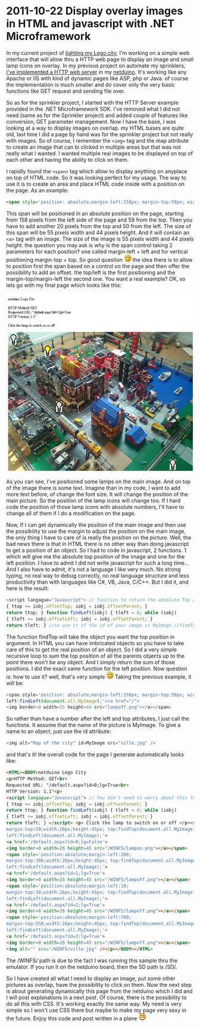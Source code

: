 # 2011-10-22 Display overlay images in HTML and javascript with .NET Microframework

In my current project of [lighting my Lego city](./2011-10-11-Lighting-my-Lego-city-using-.NET-Microframework.md), I'm working on a simple web interface that will allow thru a HTTP web page to display an image and small lamp icons on overlay. In my previous project on automate my sprinklers, [I've implemented a HTTP web server](./2011-09-12-Implementing-a-simple-HTTP-server-in-.NET-Microframework.md) in my [netduino](./2011-09-09-netduino-board-geek-tool-for-.NET-Microframework.md). It's working like any Apache or IIS with kind of dynamic pages like ASP, php or Java. of course the implementation is much smaller and do cover only the very basic functions like GET request and sending file over.

 So as for the sprinkler project, I started with the HTTP Server example provided in the .NET Microframework SDK. I've removed what I did not need (same as for the Sprinkler project) and added couple of features like conversion, GET parameter management. Now I have the base, I was looking at a way to display images on overlap. my HTML bases are quite old, last time I did a page by hand was for the sprinkler project but not really with images. So of course, I remember the `<img>` tag and the map attribute to create an image that can bi clicked in multiple areas but that was not really what I wanted. I wanted multiple real images to be displayed on top of each other and having the ability to click on them.

 I rapidly found the `<span>` tag which allow to display anything on anyplace on top of HTML code. So it was looking perfect for my usage. The way to use it is to create an area and place HTML code inside with a position on the page. As an example:

```html
<span style='position: absolute;margin-left:158px; margin-top:59px; width:55px; height:44px; top:20px; left:50px;'><a href="/"><img border=0 width=55 height=44 src="lampoff.png"></a></span> 
```

 This span will be positioned in an absolute position on the page, starting from 158 pixels from the left side of the page and 59 from the top. Then you have to add another 20 pixels from the top and 50 from the left. The size of this span will be 55 pixels width and 44 pixels height. And it will contain an `<a>` tag with an image. The size of the image is 55 pixels width and 44 pixels height. the question you may ask is why is the span control taking 2 parameters for each position? one called margin-left + left and for vertical positioning margin-top + top. So good question ![Sourire](../assets/4401.wlEmoticon-smile_2.png) the idea there is to allow to position first the span based on a control on the page and then offer the possibility to add an offset. the top/left is the first positioning and the margin-top/margin-left the second one. You want a real example? OK, so lets go with my final page which looks like this:

 ![image](../assets/4428.image_2.png)

 As you can see, I've positioned some lamps on the main image. And on top of the image there is some text. Imagine than in my code, I want to add more text before, of change the font size. It will change the position of the main picture. So the position of the lamp icons will change too. If I hard code the position of those lamp icons with absolute numbers, I'll have to change all of them if I do a modification on the page.

 Now, If I can get dynamically the position of the main image and then use the possibility to use the margin to adjust the position on the main image, the only thing I have to care of is really the position on the picture. Well, the bad news there is that in HTML there is no other way than doing javascript to get a position of an object. So I had to code in javascript, 2 functions. 1 which will give me the absolute top position of the image and one for the left position. I have to admit I did not write javascript for such a long time… And I also have to admit, it's not a language I like very much. No strong typing, no real way to debug correctly, no real language structure and less productivity than with languages like C#, VB, Java, C/C++. But I did it, and here is the result:

```javascript
<script langague="Javascript"> // function to return the absolute Top and Left position function findTop(iobj) { ttop = 0; while (iobj)   
{ ttop += iobj.offsetTop; iobj = iobj.offsetParent; }   
return ttop; } function findLeft(iobj) { tleft = 0; while (iobj)   
{ tleft += iobj.offsetLeft; iobj = iobj.offsetParent; }   
return tleft; } //to use it if the id of your image is MyImage //findTop(document.all.MyImage); </script> 
```

 The function findTop will take the object you want the top position in argument. In HTML you can have imbricated objects so you have to take care of this to get the real position of an object. So I did a very simple recursive loop to sum the top position of all the parents objects up to the point there won't be any object. And I simply return the sum of those positions. I did the exact same function for the left position. Now question is: how to use it? well, that's very simple ![Sourire](../assets/4401.wlEmoticon-smile_2.png) Taking the previous example, it will be:

```javascript
<span style='position: absolute;margin-left:158px; margin-top:59px; width:55px; height:44px; top:findTop(document.all.MyImage);   
left:findLeft(document.all.MyImage);'><a href="/">  
<img border=0 width=55 height=44 src="lampoff.png"></a></span> 
```

 So rather than have a number after the left and top attributes, I just call the functions. It assume that the name of the picture is MyImage. To give a name to an object, just use the id attribute:

```javascript
<img alt="Map of the city" id=MyImage src="ville.jpg" /> 
```

 and that's it! the overall code for the page I generate automatically looks like:

```html
<HTML><BODY>netduino Lego City  
<p>HTTP Method: GET<br>   
Requested URL: "/default.aspx?id=0;lg=True<br>   
HTTP Version: 1.1"<p>  
<script langague="Javascript"> // You don't need to worry about this function findTop(iobj) { ttop = 0; while (iobj)   
{ ttop += iobj.offsetTop; iobj = iobj.offsetParent; }   
return ttop; } function findLeft(iobj) { tleft = 0; while (iobj)   
{ tleft += iobj.offsetLeft; iobj = iobj.offsetParent; }   
return tleft; } </script> <p> Click the lamp to switch on or off </p><span style='position:absolute;margin-left:158;   
margin-top:59;width:26px;height:45px; top:findTop(document.all.MyImage);   
left:findLeft(document.all.MyImage);'>  
<a href='/default.aspx?id=0;lg=False'>  
<img border=0 width=26 height=45 src="/WINFS/lampon.png"></a></span>  
<span style='position:absolute;margin-left:208;   
margin-top:300;width:26px;height:45px; top:findTop(document.all.MyImage);   
left:findLeft(document.all.MyImage);'>  
<a href='/default.aspx?id=1;lg=True'>  
<img border=0 width=26 height=45 src="/WINFS/lampoff.png"></a></span>  
<span style='position:absolute;margin-left:10;   
margin-top:10;width:26px;height:45px; top:findTop(document.all.MyImage);   
left:findLeft(document.all.MyImage);'>  
<a href='/default.aspx?id=2;lg=True'>  
<img border=0 width=26 height=45 src="/WINFS/lampoff.png"></a></span>  
<span style='position:absolute;margin-left:700;   
margin-top:550;width:26px;height:45px; top:findTop(document.all.MyImage);   
left:findLeft(document.all.MyImage);'>  
<a href='/default.aspx?id=3;lg=True'>  
<img border=0 width=26 height=45 src="/WINFS/lampoff.png"></a></span>  
<img alt="" src="/WINFS/ville.jpg" /></p></BODY></HTML> 
```

 The /WINFS/ path is due to the fact I was running this sample thru the emulator. If you run it on the netduino board, then the SD path is /SD/.

 So I have created all what I need to display an image, put some other pictures as overlap, have the possibility to click on them. Now the next step is about generating dynamically this page from the netduino which I did and I will post explanations in a next post. Of course, there is the possibility to do all this with CSS. It's working exactly the same way. My need is very simple so I won't use CSS there but maybe to make my page very sexy in the future. Enjoy this code and post written in a plane ![Rire](../assets/0842.wlEmoticon-openmouthedsmile_2.png)
